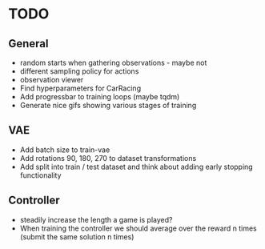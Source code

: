 # TODO

## General

* random starts when gathering observations - maybe not
* different sampling policy for actions
* observation viewer
* Find hyperparameters for CarRacing
* Add progressbar to training loops (maybe tqdm)
* Generate nice gifs showing various stages of training

## VAE

* Add batch size to train-vae
* Add rotations 90, 180, 270 to dataset transformations
* Add split into train / test dataset and think about adding early stopping functionality

## Controller

* steadily increase the length a game is played?
* When training the controller we should average over the reward n times (submit the same solution
  n times)
